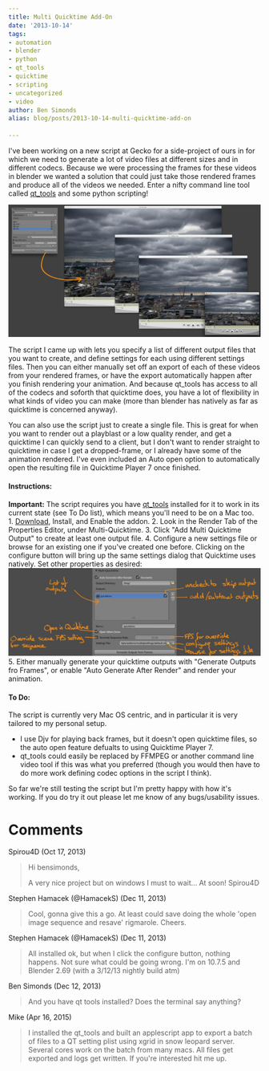 ```yaml
---
title: Multi Quicktime Add-On
date: '2013-10-14'
tags:
- automation
- blender
- python
- qt_tools
- quicktime
- scripting
- uncategorized
- video
author: Ben Simonds
alias: blog/posts/2013-10-14-multi-quicktime-add-on

---
```


I've been working on a new script at Gecko for a side-project of ours in for which we need to generate a lot of video files at different sizes and in different codecs. Because we were processing the frames for these videos in blender we wanted a solution that could just take those rendered frames and produce all of the videos we needed. Enter a nifty command line tool called [qt_tools](http://omino.com/sw/qt_tools/) and some python scripting!

[![MQT_Demo](/images/old/mqt_demo.jpg?w=950)](/images/old/mqt_demo.jpg)

The script I came up with lets you specify a list of different output files that you want to create, and define settings for each using different settings files. Then you can either manually set off an export of each of these videos from your rendered frames, or have the export automatically happen after you finish rendering your animation. And because qt_tools has access to all of the codecs and soforth that quicktime does, you have a lot of flexibility in what kinds of video you can make (more than blender has natively as far as quicktime is concerned anyway).

You can also use the script just to create a single file. This is great for when you want to render out a playblast or a low quality render, and get a quicktime I can quickly send to a client, but I don't want to render straight to quicktime in case I get a dropped-frame, or I already have some of the animation rendered. I've even included an Auto open option to automatically open the resulting file in Quicktime Player 7 once finished.

#### Instructions:

**Important:** The script requires you have [qt_tools](http://omino.com/sw/qt_tools/) installed for it to work in its current state (see To Do list), which means you'll need to be on a Mac too. 1\. [Download](https://dl.dropboxusercontent.com/u/180363/Hosting/Multiquicktime.py), Install, and Enable the addon. 2\. Look in the Render Tab of the Properties Editor, under Multi-Quicktime. 3\. Click "Add Multi Quicktime Output" to create at least one output file. 4\. Configure a new settings file or browse for an existing one if you've created one before. Clicking on the configure button will bring up the same settings dialog that Quicktime uses natively. Set other properties as desired: [![MQT_Settings](/images/old/mqt_settings1.jpg?w=950)](/images/old/mqt_settings1.jpg) 5\. Either manually generate your quicktime outputs with "Generate Outputs fro Frames", or enable "Auto Generate After Render" and render your animation. 

#### To Do:

The script is currently very Mac OS centric, and in particular it is very tailored to my personal setup. 

  * I use Djv for playing back frames, but it doesn't open quicktime files, so the auto open feature defualts to using Quicktime Player 7.
  * qt_tools could easily be replaced by FFMPEG or another command line video tool if this was what you preferred (though you would then have to do more work defining codec options in the script I think).

So far we're still testing the script but I'm pretty happy with how it's working. If you do try it out please let me know of any bugs/usability issues.





# Comments


Spirou4D (Oct 17, 2013)
> Hi bensimonds,
> 
> A very nice project but on windows I must to wait...
> At soon!
> Spirou4D

Stephen Hamacek (@HamacekS) (Dec 11, 2013)
> Cool, gonna give this a go. At least could save doing the whole 'open image sequence and resave' rigmarole. Cheers.

Stephen Hamacek (@HamacekS) (Dec 11, 2013)
> All installed ok, but when I click the configure button, nothing happens. Not sure what could be going wrong. I'm on 10.7.5 and Blender 2.69 (with a 3/12/13 nightly build atm)

Ben Simonds (Dec 12, 2013)
> And you have qt tools installed? Does the terminal say anything? 

Mike (Apr 16, 2015)
> I installed the qt_tools and built an applescript app to export a batch of files to a QT setting plist using xgrid in snow leopard server. Several cores work on the batch from many macs. All files get exported and logs get written. If you're interested hit me up.
